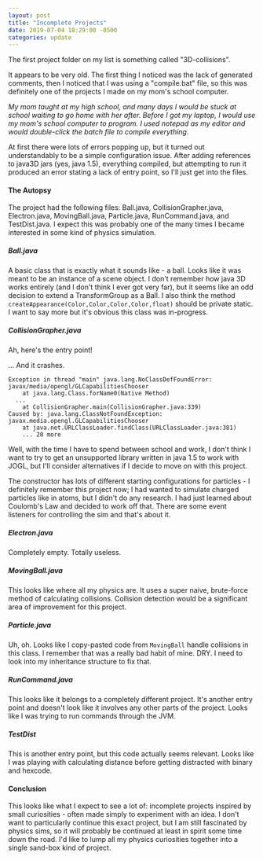 ```yaml
---
layout: post
title: "Incomplete Projects"
date: 2019-07-04 18:29:00 -0500
categories: update
---
```


The first project folder on my list is something called "3D-collisions".

It appears to be very old. The first thing I noticed was the lack of generated
comments, then I noticed that I was using a "compile.bat" file, so this was
definitely one of the projects I made on my mom's school computer.

*My mom taught at my high school, and many days I would be stuck at school
waiting to go home with her after. Before I got my laptop, I would use my mom's
school computer to program. I used notepad as my editor and would double-click
the batch file to compile everything.*

At first there were lots of errors popping up, but it turned out understandably
to be a simple configuration issue. After adding references to java3D jars
(yes, java 1.5), everything compiled, but attempting to run it produced an
error stating a lack of entry point, so I'll just get into the files.

#### The Autopsy

The project had the following files: Ball.java, CollisionGrapher.java,
Electron.java, MovingBall.java, Particle.java, RunCommand.java, and
TestDist.java. I expect this was probably one of the many times I became
interested in some kind of physics simulation.

##### Ball.java

A basic class that is exactly what it sounds like - a ball. Looks like it was
meant to be an instance of a scene object. I don't remember how java 3D works
entirely (and I don't think I ever got very far), but it seems like an odd
decision to extend a TransformGroup as a Ball. I also think the method
`createAppearance(Color,Color,Color,Color,float)` should be private static. I
want to say more but it's obvious this class was in-progress.

##### CollisionGrapher.java

Ah, here's the entry point!

... And it crashes.

```
Exception in thread "main" java.lang.NoClassDefFoundError: javax/media/opengl/GLCapabilitiesChooser
	at java.lang.Class.forName0(Native Method)
  ...
	at CollisionGrapher.main(CollisionGrapher.java:339)
Caused by: java.lang.ClassNotFoundException: javax.media.opengl.GLCapabilitiesChooser
	at java.net.URLClassLoader.findClass(URLClassLoader.java:381)
	... 20 more
```

Well, with the time I have to spend between school and work, I don't think I
want to try to get an unsupported library written in java 1.5 to work with JOGL,
but I'll consider alternatives if I decide to move on with this project.

The constructor has lots of different starting configurations for particles - I
definitely remember this project now; I had wanted to simulate charged particles
like in atoms, but I didn't do any research. I had just learned about Coulomb's
Law and decided to work off that. There are some event listeners for controlling
the sim and that's about it.

##### Electron.java

Completely empty. Totally useless.

##### MovingBall.java

This looks like where all my physics are. It uses a super naive, brute-force
method of calculating collisions. Collision detection would be a significant
area of improvement for this project.

##### Particle.java

Uh, oh. Looks like I copy-pasted code from `MovingBall` handle collisions in
this class. I remember that was a really bad habit of mine. DRY. I need to look
into my inheritance structure to fix that.

##### RunCommand.java

This looks like it belongs to a completely different project. It's another entry
point and doesn't look like it involves any other parts of the project. Looks
like I was trying to run commands through the JVM.

##### TestDist

This is another entry point, but this code actually seems relevant. Looks like
I was playing with calculating distance before getting distracted with binary
and hexcode.

#### Conclusion

This looks like what I expect to see a lot of: incomplete projects
inspired by small curiosities - often made simply to experiment with an idea. I
don't want to particularly continue this exact project, but I am still
fascinated by physics sims, so it will probably be continued at least in spirit
some time down the road. I'd like to lump all my physics curiosities together
into a single sand-box kind of project.
